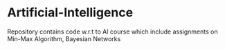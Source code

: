# Artificial-Intelligence
Repository contains code w.r.t to AI course which include assignments on Min-Max Algorithm, Bayesian Networks
